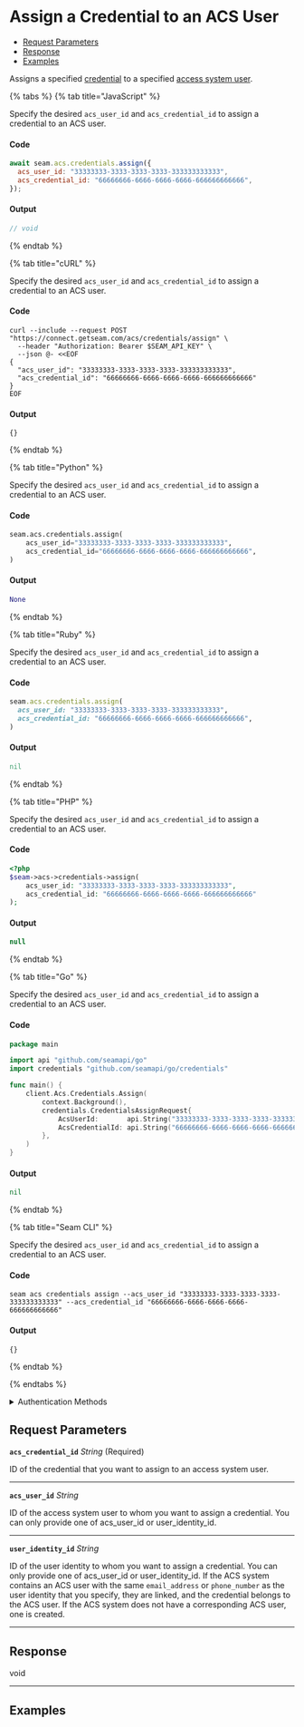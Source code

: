 # Assign a Credential to an ACS User

- [Request Parameters](./#request-parameters)
- [Response](./#response)
- [Examples](./#examples)

Assigns a specified [credential](../../../capability-guides/access-systems/managing-credentials.md) to a specified [access system user](https://docs.seam.co/latest/capability-guides/access-systems/user-management).


{% tabs %}
{% tab title="JavaScript" %}

Specify the desired `acs_user_id` and `acs_credential_id` to assign a credential to an ACS user.

#### Code

```javascript
await seam.acs.credentials.assign({
  acs_user_id: "33333333-3333-3333-3333-333333333333",
  acs_credential_id: "66666666-6666-6666-6666-666666666666",
});
```

#### Output

```javascript
// void
```
{% endtab %}

{% tab title="cURL" %}

Specify the desired `acs_user_id` and `acs_credential_id` to assign a credential to an ACS user.

#### Code

```curl
curl --include --request POST "https://connect.getseam.com/acs/credentials/assign" \
  --header "Authorization: Bearer $SEAM_API_KEY" \
  --json @- <<EOF
{
  "acs_user_id": "33333333-3333-3333-3333-333333333333",
  "acs_credential_id": "66666666-6666-6666-6666-666666666666"
}
EOF
```

#### Output

```curl
{}
```
{% endtab %}

{% tab title="Python" %}

Specify the desired `acs_user_id` and `acs_credential_id` to assign a credential to an ACS user.

#### Code

```python
seam.acs.credentials.assign(
    acs_user_id="33333333-3333-3333-3333-333333333333",
    acs_credential_id="66666666-6666-6666-6666-666666666666",
)
```

#### Output

```python
None
```
{% endtab %}

{% tab title="Ruby" %}

Specify the desired `acs_user_id` and `acs_credential_id` to assign a credential to an ACS user.

#### Code

```ruby
seam.acs.credentials.assign(
  acs_user_id: "33333333-3333-3333-3333-333333333333",
  acs_credential_id: "66666666-6666-6666-6666-666666666666",
)
```

#### Output

```ruby
nil
```
{% endtab %}

{% tab title="PHP" %}

Specify the desired `acs_user_id` and `acs_credential_id` to assign a credential to an ACS user.

#### Code

```php
<?php
$seam->acs->credentials->assign(
    acs_user_id: "33333333-3333-3333-3333-333333333333",
    acs_credential_id: "66666666-6666-6666-6666-666666666666"
);
```

#### Output

```php
null
```
{% endtab %}

{% tab title="Go" %}

Specify the desired `acs_user_id` and `acs_credential_id` to assign a credential to an ACS user.

#### Code

```go
package main

import api "github.com/seamapi/go"
import credentials "github.com/seamapi/go/credentials"

func main() {
	client.Acs.Credentials.Assign(
		context.Background(),
		credentials.CredentialsAssignRequest{
			AcsUserId:       api.String("33333333-3333-3333-3333-333333333333"),
			AcsCredentialId: api.String("66666666-6666-6666-6666-666666666666"),
		},
	)
}
```

#### Output

```go
nil
```
{% endtab %}

{% tab title="Seam CLI" %}

Specify the desired `acs_user_id` and `acs_credential_id` to assign a credential to an ACS user.

#### Code

```seam_cli
seam acs credentials assign --acs_user_id "33333333-3333-3333-3333-333333333333" --acs_credential_id "66666666-6666-6666-6666-666666666666"
```

#### Output

```seam_cli
{}
```
{% endtab %}

{% endtabs %}


<details>

<summary>Authentication Methods</summary>

- API key
- Personal access token
  <br>Must also include the `seam-workspace` header in the request.

To learn more, see [Authentication](https://docs.seam.co/latest/api/authentication).
</details>

## Request Parameters

**`acs_credential_id`** *String* (Required)

ID of the credential that you want to assign to an access system user.

---

**`acs_user_id`** *String*

ID of the access system user to whom you want to assign a credential. You can only provide one of acs_user_id or user_identity_id.

---

**`user_identity_id`** *String*

ID of the user identity to whom you want to assign a credential. You can only provide one of acs_user_id or user_identity_id. If the ACS system contains an ACS user with the same `email_address` or `phone_number` as the user identity that you specify, they are linked, and the credential belongs to the ACS user. If the ACS system does not have a corresponding ACS user, one is created.

---


## Response

void


---

## Examples

